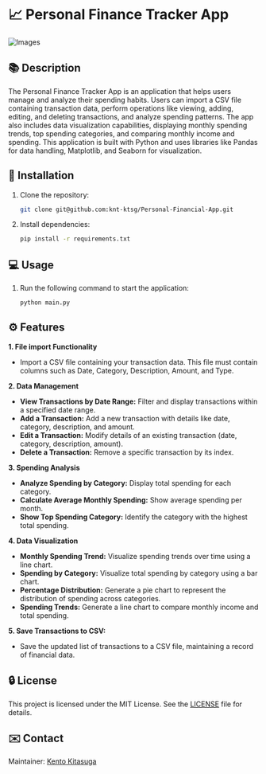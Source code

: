 # :chart_with_upwards_trend: Personal Finance Tracker App

![Images](https://images.pexels.com/photos/6694543/pexels-photo-6694543.jpeg?auto=compress&cs=tinysrgb&w=1200)

## :books: Description
The Personal Finance Tracker App is an application that helps users manage and analyze their spending habits. 
Users can import a CSV file containing transaction data, perform operations like viewing, adding,
editing, and deleting transactions, and analyze spending patterns. 
The app also includes data visualization capabilities, displaying monthly spending trends, top spending categories, and comparing monthly income and spending.
This application is built with Python and uses libraries like Pandas for data handling, Matplotlib, and Seaborn for visualization.

## :wrench: Installation
1. Clone the repository:
   ```bash
   git clone git@github.com:knt-ktsg/Personal-Financial-App.git

2. Install dependencies:
   ```bash
   pip install -r requirements.txt
   
## :computer: Usage
1. Run the following command to start the application:
   ```bash
   python main.py

## :gear: Features
**1. File import Functionality**
* Import a CSV file containing your transaction data. This file must contain columns such as Date, Category, Description, Amount, and Type.

**2. Data Management**
* **View Transactions by Date Range:** Filter and display transactions within a
specified date range.
* **Add a Transaction:** Add a new transaction with details like date, category,
description, and amount.
* **Edit a Transaction:** Modify details of an existing transaction (date,
category, description, amount).
* **Delete a Transaction:** Remove a specific transaction by its index.

**3. Spending Analysis**
* **Analyze Spending by Category:** Display total spending for each category.
* **Calculate Average Monthly Spending:** Show average spending per month.
* **Show Top Spending Category:** Identify the category with the highest total spending.

**4. Data Visualization**
* **Monthly Spending Trend:** Visualize spending trends over time using a line
chart. 
* **Spending by Category:** Visualize total spending by category using a bar chart.
* **Percentage Distribution:** Generate a pie chart to represent the distribution of spending across categories.
* **Spending Trends:** Generate a line chart to compare monthly income and total spending.

**5. Save Transactions to CSV:** 
* Save the updated list of transactions to a CSV file, maintaining a record of
financial data.

## :lock: License
This project is licensed under the MIT License. See the [LICENSE](https://github.com/knt-ktsg/Personal-Financial-App/blob/main/LICENSE) file for details.

## :envelope: Contact
Maintainer: [Kento Kitasuga](mailto:hokutonokento0706@gmail.com)